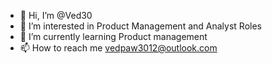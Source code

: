 - 👋 Hi, I’m @Ved30
- 👀 I’m interested in Product Management and Analyst Roles
- 🌱 I’m currently learning Product management
- 📫 How to reach me vedpaw3012@outlook.com

<!---
Ved30/Ved30 is a ✨ special ✨ repository because its `README.md` (this file) appears on your GitHub profile.
You can click the Preview link to take a look at your changes.
--->
